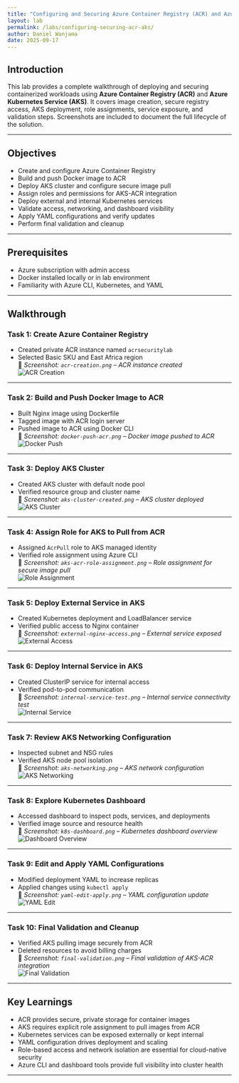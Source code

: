 ```yaml
---
title: "Configuring and Securing Azure Container Registry (ACR) and Azure Kubernetes Service (AKS)"
layout: lab
permalink: /labs/configuring-securing-acr-aks/
author: Daniel Wanjama
date: 2025-09-17
---
```


## Introduction

This lab provides a complete walkthrough of deploying and securing containerized workloads using **Azure Container Registry (ACR)** and **Azure Kubernetes Service (AKS)**. It covers image creation, secure registry access, AKS deployment, role assignments, service exposure, and validation steps. Screenshots are included to document the full lifecycle of the solution.

---

## Objectives

- Create and configure Azure Container Registry  
- Build and push Docker image to ACR  
- Deploy AKS cluster and configure secure image pull  
- Assign roles and permissions for AKS-ACR integration  
- Deploy external and internal Kubernetes services  
- Validate access, networking, and dashboard visibility  
- Apply YAML configurations and verify updates  
- Perform final validation and cleanup  

---

## Prerequisites

- Azure subscription with admin access  
- Docker installed locally or in lab environment  
- Familiarity with Azure CLI, Kubernetes, and YAML  

---

## Walkthrough

### Task 1: Create Azure Container Registry

- Created private ACR instance named `acrsecuritylab`  
- Selected Basic SKU and East Africa region  
📸 *Screenshot: `acr-creation.png` – ACR instance created*  
![ACR Creation](../../assets/images/labs/acr-creation.png)

---

### Task 2: Build and Push Docker Image to ACR

- Built Nginx image using Dockerfile  
- Tagged image with ACR login server  
- Pushed image to ACR using Docker CLI  
📸 *Screenshot: `docker-push-acr.png` – Docker image pushed to ACR*  
![Docker Push](../../assets/images/labs/docker-push-acr.png)

---

### Task 3: Deploy AKS Cluster

- Created AKS cluster with default node pool  
- Verified resource group and cluster name  
📸 *Screenshot: `aks-cluster-created.png` – AKS cluster deployed*  
![AKS Cluster](../../assets/images/labs/aks-cluster-created.png)

---

### Task 4: Assign Role for AKS to Pull from ACR

- Assigned `AcrPull` role to AKS managed identity  
- Verified role assignment using Azure CLI  
📸 *Screenshot: `aks-acr-role-assignment.png` – Role assignment for secure image pull*  
![Role Assignment](../../assets/images/labs/aks-acr-role-assignment.png)

---

### Task 5: Deploy External Service in AKS

- Created Kubernetes deployment and LoadBalancer service  
- Verified public access to Nginx container  
📸 *Screenshot: `external-nginx-access.png` – External service exposed*  
![External Access](../../assets/images/labs/external-nginx-access.png)

---

### Task 6: Deploy Internal Service in AKS

- Created ClusterIP service for internal access  
- Verified pod-to-pod communication  
📸 *Screenshot: `internal-service-test.png` – Internal service connectivity test*  
![Internal Service](../../assets/images/labs/internal-service-test.png)

---

### Task 7: Review AKS Networking Configuration

- Inspected subnet and NSG rules  
- Verified AKS node pool isolation  
📸 *Screenshot: `aks-networking.png` – AKS network configuration*  
![AKS Networking](../../assets/images/labs/aks-networking.png)

---

### Task 8: Explore Kubernetes Dashboard

- Accessed dashboard to inspect pods, services, and deployments  
- Verified image source and resource health  
📸 *Screenshot: `k8s-dashboard.png` – Kubernetes dashboard overview*  
![Dashboard Overview](../../assets/images/labs/k8s-dashboard.png)

---

### Task 9: Edit and Apply YAML Configurations

- Modified deployment YAML to increase replicas  
- Applied changes using `kubectl apply`  
📸 *Screenshot: `yaml-edit-apply.png` – YAML configuration update*  
![YAML Edit](../../assets/images/labs/yaml-edit-apply.png)

---

### Task 10: Final Validation and Cleanup

- Verified AKS pulling image securely from ACR  
- Deleted resources to avoid billing charges  
📸 *Screenshot: `final-validation.png` – Final validation of AKS-ACR integration*  
![Final Validation](../../assets/images/labs/final-validation.png)

---

## Key Learnings

- ACR provides secure, private storage for container images  
- AKS requires explicit role assignment to pull images from ACR  
- Kubernetes services can be exposed externally or kept internal  
- YAML configuration drives deployment and scaling  
- Role-based access and network isolation are essential for cloud-native security  
- Azure CLI and dashboard tools provide full visibility into cluster health  

---
